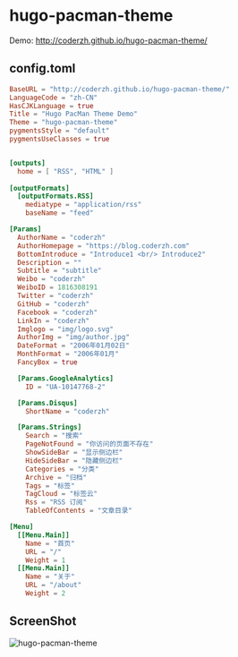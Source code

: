 # hugo-pacman-theme

Demo: http://coderzh.github.io/hugo-pacman-theme/

## config.toml

```toml
BaseURL = "http://coderzh.github.io/hugo-pacman-theme/"
LanguageCode = "zh-CN"
HasCJKLanguage = true
Title = "Hugo PacMan Theme Demo"
Theme = "hugo-pacman-theme"
pygmentsStyle = "default"
pygmentsUseClasses = true


[outputs]
  home = [ "RSS", "HTML" ]
    
[outputFormats] 
  [outputFormats.RSS]
    mediatype = "application/rss"
    baseName = "feed"

[Params]
  AuthorName = "coderzh"
  AuthorHomepage = "https://blog.coderzh.com"
  BottomIntroduce = "Introduce1 <br/> Introduce2"
  Description = ""
  Subtitle = "subtitle"
  Weibo = "coderzh"
  WeiboID = 1816308191
  Twitter = "coderzh"
  GitHub = "coderzh"
  Facebook = "coderzh"
  LinkIn = "coderzh"
  Imglogo = "img/logo.svg"
  AuthorImg = "img/author.jpg"
  DateFormat = "2006年01月02日"
  MonthFormat = "2006年01月"
  FancyBox = true

  [Params.GoogleAnalytics]
    ID = "UA-10147768-2"

  [Params.Disqus]
    ShortName = "coderzh"

  [Params.Strings]
    Search = "搜索"
    PageNotFound = "你访问的页面不存在"
    ShowSideBar = "显示侧边栏"
    HideSideBar = "隐藏侧边栏"
    Categories = "分类"
    Archive = "归档"
    Tags = "标签"
    TagCloud = "标签云"
    Rss = "RSS 订阅"
    TableOfContents = "文章目录"

[Menu]
  [[Menu.Main]]
    Name = "首页"
    URL = "/"
    Weight = 1
  [[Menu.Main]]
    Name = "关于"
    URL = "/about"
    Weight = 2
```

## ScreenShot

![hugo-pacman-theme](https://raw.githubusercontent.com/coderzh/hugo-pacman-theme/eda9c351a538558f42a0b086a9320c99dd98e579/images/screenshot.png)
